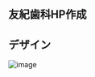 ## 友紀歯科HP作成

## デザイン
![image](https://user-images.githubusercontent.com/61484852/121006957-7380aa80-c7cc-11eb-8c12-30872baa757d.png)
